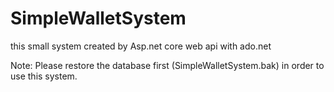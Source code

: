# SimpleWalletSystem
this small system created by Asp.net core web api with ado.net 

Note: Please restore the database first (SimpleWalletSystem.bak) in order to use this system.
